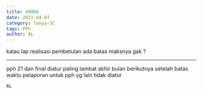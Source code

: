 ```yaml
---
title: 49066
date: 2021-04-07
category: Tanya-SC
tags: PPh
author: AL
---
```


kalau lap realisasi pembetulan ada batas maksnya gak ?

---

pph 21 dan final diatur paling lambat akhir bulan berikutnya setelah batas waktu pelaporan untuk pph yg lain tidak diatur

`AL`
